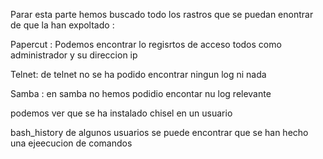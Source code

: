 Parar esta parte hemos buscado todo los rastros que se puedan enontrar de que la han expoltado :

Papercut : 
Podemos encontrar lo regisrtos de acceso todos como administrador  y su direccion ip 

Telnet: de telnet no se ha podido encontrar ningun log ni nada

Samba : en samba no hemos podidio encontar nu log relevante

podemos ver que se ha instalado chisel en un usuario

bash_history de algunos usuarios se puede encontrar que se han hecho una ejeecucion de comandos


